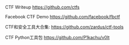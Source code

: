 CTF Writeup
https://github.com/ctfs

Facebook CTF Demo
https://github.com/facebook/fbctf

CTF和安全工具大合集:
https://github.com/zardus/ctf-tools

CTF Python工具包
https://github.com/P1kachu/v0lt
